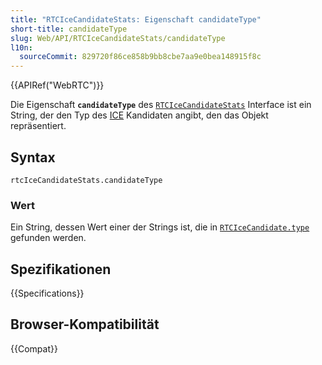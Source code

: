 ```yaml
---
title: "RTCIceCandidateStats: Eigenschaft candidateType"
short-title: candidateType
slug: Web/API/RTCIceCandidateStats/candidateType
l10n:
  sourceCommit: 829720f86ce858b9bb8cbe7aa9e0bea148915f8c
---
```


{{APIRef("WebRTC")}}

Die Eigenschaft **`candidateType`** des [`RTCIceCandidateStats`](/de/docs/Web/API/RTCIceCandidateStats) Interface ist ein String, der den Typ des [ICE](/de/docs/Glossary/ICE) Kandidaten angibt, den das Objekt repräsentiert.

## Syntax

```js-nolint
rtcIceCandidateStats.candidateType
```

### Wert

Ein String, dessen Wert einer der Strings ist, die in [`RTCIceCandidate.type`](/de/docs/Web/API/RTCIceCandidate/type#value) gefunden werden.

## Spezifikationen

{{Specifications}}

## Browser-Kompatibilität

{{Compat}}
